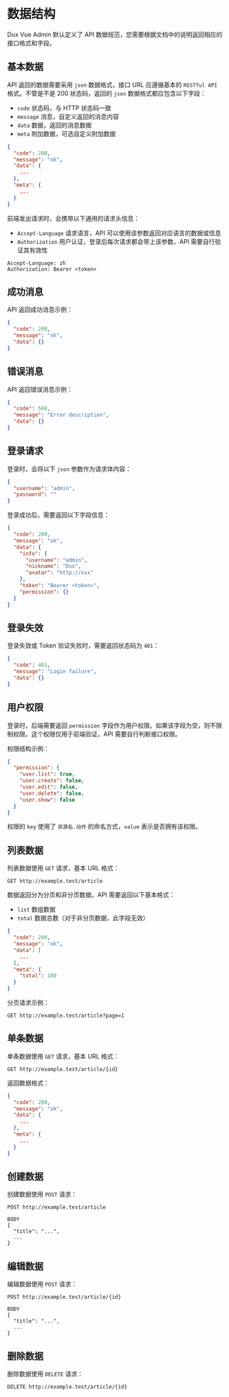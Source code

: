 # 数据结构

Dux Vue Admin 默认定义了 API 数据规范，您需要根据文档中的说明返回相应的接口格式和字段。

## 基本数据

API 返回的数据需要采用 `json` 数据格式，接口 URL 应遵循基本的 `RESTful API` 格式。不管是不是 200 状态码，返回的 `json` 数据格式都应包含以下字段：

- `code` 状态码，与 HTTP 状态码一致
- `message` 消息，自定义返回的消息内容
- `data` 数据，返回的消息数据
- `meta` 附加数据，可选自定义附加数据

```json
{
  "code": 200,
  "message": "ok",
  "data": {
    ...
  },
  "meta": {
    ...
  }
}
```

前端发出请求时，会携带以下通用的请求头信息：

- `Accept-Language` 请求语言，API 可以使用该参数返回对应语言的数据或信息
- `Authorization` 用户认证，登录后每次请求都会带上该参数，API 需要自行验证其有效性

```http
Accept-Language: zh
Authorization: Bearer <token>
```

## 成功消息

API 返回成功消息示例：

```json
{
  "code": 200,
  "message": "ok",
  "data": {}
}
```

## 错误消息

API 返回错误消息示例：

```json
{
  "code": 500,
  "message": "Error description",
  "data": {}
}
```

## 登录请求

登录时，会将以下 `json` 参数作为请求体内容：

```json
{
  "username": "admin",
  "password": ""
}
```

登录成功后，需要返回以下字段信息：

```json
{
  "code": 200,
  "message": "ok",
  "data": {
    "info": {
      "username": "admin",
      "nickname": "Dux",
      "avatar": "http://xxx"
    },
    "token": "Bearer <token>",
    "permission": {}
  }
}
```

## 登录失效

登录失效或 Token 验证失败时，需要返回状态码为 `401`：

```json
{
  "code": 401,
  "message": "Login failure",
  "data": {}
}
```

## 用户权限

登录时，后端需要返回 `permission` 字段作为用户权限。如果该字段为空，则不限制权限。这个权限仅用于前端验证，API 需要自行判断接口权限。

权限结构示例：

```json
{
  "permission": {
    "user.list": true,
    "user.create": false,
    "user.edit": false,
    "user.delete": false,
    "user.show": false
  }
}
```

权限的 `key` 使用了 `资源名.动作` 的命名方式，`value` 表示是否拥有该权限。

## 列表数据

列表数据使用 `GET` 请求，基本 URL 格式：

```http
GET http://example.test/article
```

数据返回分为分页和非分页数据，API 需要返回以下基本格式：

- `list` 数组数据
- `total` 数据总数（对于非分页数据，此字段无效）

```json
{
  "code": 200,
  "message": "ok",
  "data": [
    ...
  ],
  "meta": {
    "total": 100
  }
}
```

分页请求示例：

```http
GET http://example.test/article?page=1
```

## 单条数据

单条数据使用 `GET` 请求，基本 URL 格式：

```http
GET http://example.test/article/{id}
```

返回数据格式：

```json
{
  "code": 200,
  "message": "ok",
  "data": {
    ...
  },
  "meta": {
    ...
  }
}
```

## 创建数据

创建数据使用 `POST` 请求：

```http
POST http://example.test/article

BODY
{
  "title": "...",
  ...
}
```

## 编辑数据

编辑数据使用 `POST` 请求：

```http
POST http://example.test/article/{id}

BODY
{
  "title": "...",
  ...
}
```

## 删除数据

删除数据使用 `DELETE` 请求：

```http
DELETE http://example.test/article/{id}
```
